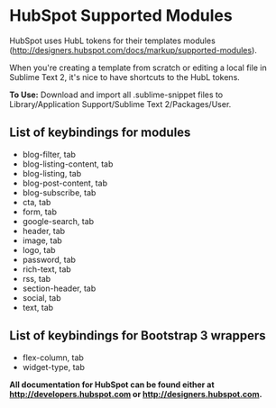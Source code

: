 # HubSpot Supported Modules

HubSpot uses HubL tokens for their templates modules (http://designers.hubspot.com/docs/markup/supported-modules). 

When you're creating a template from scratch or editing a local file in Sublime Text 2, it's nice to have shortcuts to the HubL tokens. 

**To Use:** Download and import all .sublime-snippet files to Library/Application Support/Sublime Text 2/Packages/User.  

## List of keybindings for modules
- blog-filter, tab 
- blog-listing-content, tab
- blog-listing, tab
- blog-post-content, tab
- blog-subscribe, tab
- cta, tab
- form, tab
- google-search, tab
- header, tab
- image, tab
- logo, tab
- password, tab
- rich-text, tab
- rss, tab
- section-header, tab
- social, tab
- text, tab

## List of keybindings for Bootstrap 3 wrappers
- flex-column, tab
- widget-type, tab

**All documentation for HubSpot can be found either at http://developers.hubspot.com or http://designers.hubspot.com.**

